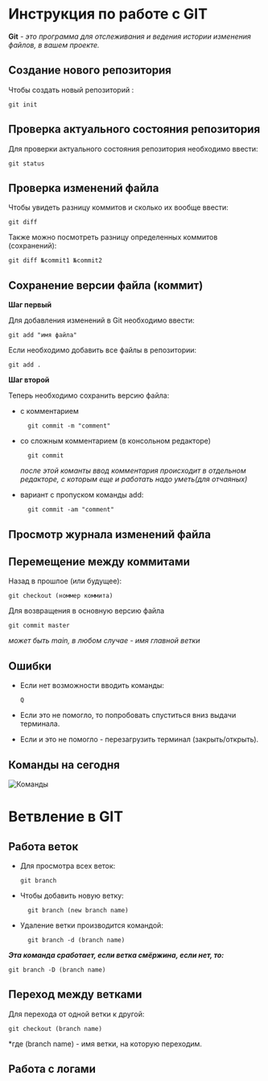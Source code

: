 # Инструкция по работе с GIT 

**Git**  *- это программа для отслеживания и ведения истории изменения файлов, в вашем проекте.*

## Создание нового репозитория

Чтобы создать новый репозиторий :

    git init


## Проверка актуального состояния репозитория

Для проверки актуального состояния репозитория необходимо ввести:

    git status

## Проверка изменений файла

Чтобы увидеть разницу коммитов и сколько их вообще ввести:

    git diff

Также можно посмотреть разницу определенных коммитов (сохранений):

    git diff №commit1 №commit2

## Сохранение версии файла (коммит)

**Шаг первый**

Для добавления изменений в Git необходимо ввести:

    git add "имя файла"

Если необходимо добавить все файлы в репозитории:

    git add .

**Шаг второй**

Теперь необходимо сохранить версию файла:

* с комментарием 

        git commit -m "comment"

* со сложным комментарием (в консольном редакторе)

        git commit

    *после этой команты ввод комментария происходит в отдельном редакторе, с которым еще и работать надо уметь(для отчаяных)*

* вариант с пропуском команды add:

        git commit -am "comment"


## Просмотр журнала изменений файла



## Перемещение между коммитами

Назад в прошлое (или будущее):

    git checkout (номмер коммита)

Для возвращения в основную версию файла 

    git commit master

*может быть main, в любом случае - имя главной ветки*

## Ошибки

* Если нет возможности вводить команды: 

      Q

* Если это не помогло, то попробовать спуститься вниз выдачи терминала.

* Если и это не помогло - перезагрузить терминал (закрыть/открыть).

## Команды на сегодня

![Команды](2022-12-06_21-17-33.png)

# Ветвление в GIT

## Работа веток

* Для просмотра всех веток: 

      git branch

* Чтобы добавить новую ветку:

        git branch (new branch name)

* Удаление ветки производится командой:

        git branch -d (branch name)

*__Эта команда сработает, если ветка смёржина, если нет, то:__*

    git branch -D (branch name)

## Переход между ветками

Для перехода от одной ветки к другой:

    git checkout (branch name)

*где (branch name) - имя ветки, на которую переходим.

## Работа с логами




